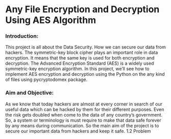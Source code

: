 # Any File Encryption and Decryption Using AES Algorithm
### Introduction:
  This project is all about the Data Security. How we can secure our data from hackers. The symmetric-key block cipher plays an important role in data encryption. It means that the same key is used for both encryption and decryption. The Advanced Encryption Standard (AES) is a widely used symmetric-key encryption algorithm. In this project, we’ll see how to implement AES encryption and decryption using the Python on the any kind of files using pycryptodomex package. 
 
### Aim and Objective: 
   As we know that today hackers are almost at every corner in search of our useful data which can be hacked by them for their different purposes. Even the risk gets doubled when come to the data of any country’s government. So, a system or terminology is must require to make that data safe forever by any means during communication. So the main aim of the project is to secure our important data from hackers and keep it safe. 1.2 Problem
